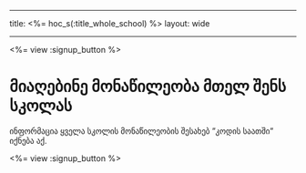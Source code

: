 * * *

title: <%= hoc_s(:title_whole_school) %> layout: wide

* * *

<%= view :signup_button %>

# მიაღებინე მონაწილეობა მთელ შენს სკოლას

ინფორმაცია ყველა სკოლის მონაწილეობის შესახებ ”კოდის საათში” იქნება აქ.

<%= view :signup_button %>